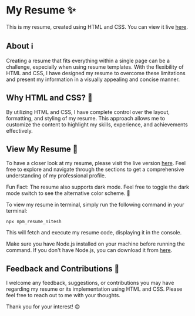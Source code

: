 # My Resume ✨

This is my resume, created using HTML and CSS. You can view it live [here](https://nitesh-daga.github.io/).

## About ℹ️

Creating a resume that fits everything within a single page can be a challenge, especially when using resume templates. With the flexibility of HTML and CSS, I have designed my resume to overcome these limitations and present my information in a visually appealing and concise manner.

## Why HTML and CSS? 🌟

By utilizing HTML and CSS, I have complete control over the layout, formatting, and styling of my resume. This approach allows me to customize the content to highlight my skills, experience, and achievements effectively.

## View My Resume 👀

To have a closer look at my resume, please visit the live version [here](https://nitesh-daga.github.io/). Feel free to explore and navigate through the sections to get a comprehensive understanding of my professional profile.

Fun Fact: The resume also supports dark mode. Feel free to toggle the dark mode switch to see the alternative color scheme. 🌙

To view my resume in terminal, simply run the following command in your terminal:

```
npx npm_resume_nitesh
```

This will fetch and execute my resume code, displaying it in the console.

Make sure you have Node.js installed on your machine before running the command. If you don't have Node.js, you can download it from [here](https://nodejs.org).


## Feedback and Contributions 🙌

I welcome any feedback, suggestions, or contributions you may have regarding my resume or its implementation using HTML and CSS. Please feel free to reach out to me with your thoughts.

Thank you for your interest! 😊

